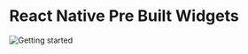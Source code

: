 # React Native Pre Built Widgets

<img src="https://www.qed42.com/sites/default/files/styles/featured_image/public/2018-11/react-native.png?itok=lj4A4r0I" alt="Getting started" />